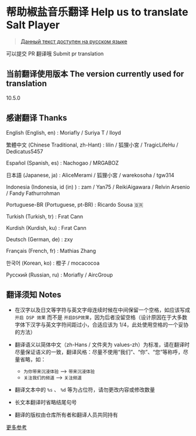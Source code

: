 # 帮助椒盐音乐翻译 Help us to translate Salt Player

> [Данный текст доступен на русском языке](https://github.com/Moriafly/SaltPlayerSource/tree/main/translations/README-RU.md)

可以提交 PR 翻译哦  Submit pr translation

## 当前翻译使用版本 The version currently used for translation

10.5.0

## 感谢翻译 Thanks

English (English, en) : Moriafly / Suriya T / lloyd

繁體中文 (Chinese Traditional, zh-Hant) : lilin / 狐狸小宮 / TragicLifeHu / Dedicatus5457

Español (Spanish, es) : Nachogao / MRGABOZ

日本語 (Japanese, ja) : AliceMerami / 狐狸小宮 / warekosoha / tgw314

Indonesia (Indonesia, id (in) ) : zam / Yan75 / ReikiAigawara / Relvin Arsenio / Fandy Fathurrohman

Portuguese-BR (Portuguese, pt-BR) : Ricardo Sousa 🇧🇷

Turkish (Turkish, tr) : Fırat Cann

Kurdish (Kurdish, ku) : Fırat Cann

Deutsch (German, de) : zxy

Français (French, fr) : Mathias Zhang

한국어 (Korean, ko) : 橙子 / mocacocoa

Русский (Russian, ru) : Moriafly / AircGroup

## 翻译须知 Notes

- 在汉字以及日文等字符与英文字母连续时候在中间保留一个空格，如应该写成 `开启 DSP 效果` 而不是 `开启DSP效果`，因为后者没留空格（设计原因在于大多数字体下汉字与英文字符间距过小，合适应该为 1/4，此处使用空格的一个妥协的方法）

- 翻译语义以简体中文（zh-Hans / 文件夹为 values-zh）为标准，请在翻译时尽量保证语义的一致，翻译风格：尽量不使用“我们”、“你”、“您”等称呼，尽量省略，如：
    - `为你带来沉浸体验` --> `带来沉浸体验`
    - `关注我们的频道` --> `关注频道`

- 翻译文本中的 `%s` 、 `%d` 等为占位符，请勿更改内容或修改数量

- 长文本翻译时省略结尾句号

- 翻译的版权由仓库所有者和翻译人员共同持有

[更多参考](https://sakawish.github.io/open-source/salt-ui/tdts/)